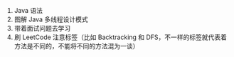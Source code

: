 1. Java 语法
2. 图解 Java 多线程设计模式
3. 带着面试问题去学习
4. 刷 LeetCode 注意标签（比如 Backtracking 和 DFS，不一样的标签就代表着方法是不同的，不能将不同的方法混为一谈）
